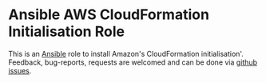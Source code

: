 # Ansible AWS CloudFormation Initialisation Role

This is an [Ansible](http://www.ansible.com/) role to install Amazon's CloudFormation initialisation'.
Feedback, bug-reports, requests are welcomed and can be done via [github issues](https://github.com/New-Edge-Engineering/ansible-aws_cfn-bootstrap/issues).